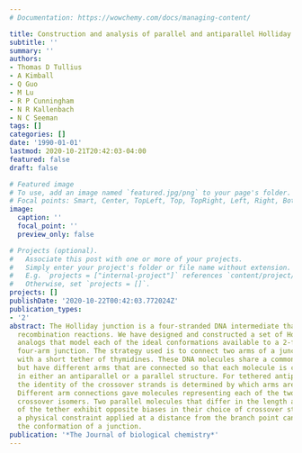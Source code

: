 ```yaml
---
# Documentation: https://wowchemy.com/docs/managing-content/

title: Construction and analysis of parallel and antiparallel Holliday junctions.
subtitle: ''
summary: ''
authors:
- Thomas D Tullius
- A Kimball
- Q Guo
- M Lu
- R P Cunningham
- N R Kallenbach
- N C Seeman
tags: []
categories: []
date: '1990-01-01'
lastmod: 2020-10-21T20:42:03-04:00
featured: false
draft: false

# Featured image
# To use, add an image named `featured.jpg/png` to your page's folder.
# Focal points: Smart, Center, TopLeft, Top, TopRight, Left, Right, BottomLeft, Bottom, BottomRight.
image:
  caption: ''
  focal_point: ''
  preview_only: false

# Projects (optional).
#   Associate this post with one or more of your projects.
#   Simply enter your project's folder or file name without extension.
#   E.g. `projects = ["internal-project"]` references `content/project/deep-learning/index.md`.
#   Otherwise, set `projects = []`.
projects: []
publishDate: '2020-10-22T00:42:03.772024Z'
publication_types:
- '2'
abstract: The Holliday junction is a four-stranded DNA intermediate that arises during
  recombination reactions. We have designed and constructed a set of Holliday junction
  analogs that model each of the ideal conformations available to a 2-fold symmetric
  four-arm junction. The strategy used is to connect two arms of a junction molecule
  with a short tether of thymidines. These DNA molecules share a common core sequence
  but have different arms that are connected so that each molecule is constrained
  in either an antiparallel or a parallel structure. For tethered antiparallel molecules
  the identity of the crossover strands is determined by which arms are connected.
  Different arm connections gave molecules representing each of the two antiparallel
  crossover isomers. Two parallel molecules that differ in the length and position
  of the tether exhibit opposite biases in their choice of crossover strands. Thus,
  a physical constraint applied at a distance from the branch point can determine
  the conformation of a junction.
publication: '*The Journal of biological chemistry*'
---
```

